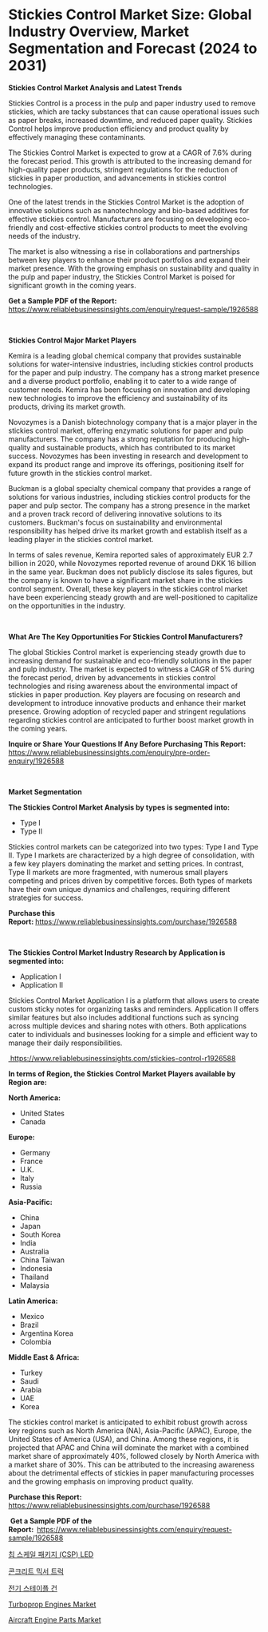 <p><h1>Stickies Control Market Size: Global Industry Overview, Market Segmentation and Forecast (2024 to 2031)</h1></p><p><strong>Stickies Control Market Analysis and Latest Trends</strong></p>
<p><p>Stickies Control is a process in the pulp and paper industry used to remove stickies, which are tacky substances that can cause operational issues such as paper breaks, increased downtime, and reduced paper quality. Stickies Control helps improve production efficiency and product quality by effectively managing these contaminants.</p><p>The Stickies Control Market is expected to grow at a CAGR of 7.6% during the forecast period. This growth is attributed to the increasing demand for high-quality paper products, stringent regulations for the reduction of stickies in paper production, and advancements in stickies control technologies. </p><p>One of the latest trends in the Stickies Control Market is the adoption of innovative solutions such as nanotechnology and bio-based additives for effective stickies control. Manufacturers are focusing on developing eco-friendly and cost-effective stickies control products to meet the evolving needs of the industry.</p><p>The market is also witnessing a rise in collaborations and partnerships between key players to enhance their product portfolios and expand their market presence. With the growing emphasis on sustainability and quality in the pulp and paper industry, the Stickies Control Market is poised for significant growth in the coming years.</p></p>
<p><strong>Get a Sample PDF of the Report:&nbsp;</strong> <a href="https://www.reliablebusinessinsights.com/enquiry/request-sample/1926588">https://www.reliablebusinessinsights.com/enquiry/request-sample/1926588</a></p>
<p>&nbsp;</p>
<p><strong>Stickies Control Major Market Players</strong></p>
<p><p>Kemira is a leading global chemical company that provides sustainable solutions for water-intensive industries, including stickies control products for the paper and pulp industry. The company has a strong market presence and a diverse product portfolio, enabling it to cater to a wide range of customer needs. Kemira has been focusing on innovation and developing new technologies to improve the efficiency and sustainability of its products, driving its market growth.</p><p>Novozymes is a Danish biotechnology company that is a major player in the stickies control market, offering enzymatic solutions for paper and pulp manufacturers. The company has a strong reputation for producing high-quality and sustainable products, which has contributed to its market success. Novozymes has been investing in research and development to expand its product range and improve its offerings, positioning itself for future growth in the stickies control market.</p><p>Buckman is a global specialty chemical company that provides a range of solutions for various industries, including stickies control products for the paper and pulp sector. The company has a strong presence in the market and a proven track record of delivering innovative solutions to its customers. Buckman's focus on sustainability and environmental responsibility has helped drive its market growth and establish itself as a leading player in the stickies control market.</p><p>In terms of sales revenue, Kemira reported sales of approximately EUR 2.7 billion in 2020, while Novozymes reported revenue of around DKK 16 billion in the same year. Buckman does not publicly disclose its sales figures, but the company is known to have a significant market share in the stickies control segment. Overall, these key players in the stickies control market have been experiencing steady growth and are well-positioned to capitalize on the opportunities in the industry.</p></p>
<p>&nbsp;</p>
<p><strong>What Are The Key Opportunities For Stickies Control Manufacturers?</strong></p>
<p><p>The global Stickies Control market is experiencing steady growth due to increasing demand for sustainable and eco-friendly solutions in the paper and pulp industry. The market is expected to witness a CAGR of 5% during the forecast period, driven by advancements in stickies control technologies and rising awareness about the environmental impact of stickies in paper production. Key players are focusing on research and development to introduce innovative products and enhance their market presence. Growing adoption of recycled paper and stringent regulations regarding stickies control are anticipated to further boost market growth in the coming years.</p></p>
<p><strong>Inquire or Share Your Questions If Any Before Purchasing This Report:</strong> <a href="https://www.reliablebusinessinsights.com/enquiry/pre-order-enquiry/1926588">https://www.reliablebusinessinsights.com/enquiry/pre-order-enquiry/1926588</a></p>
<p>&nbsp;</p>
<p><strong>Market Segmentation</strong></p>
<p><strong>The Stickies Control Market Analysis by types is segmented into:</strong></p>
<p><ul><li>Type I</li><li>Type II</li></ul></p>
<p><p>Stickies control markets can be categorized into two types: Type I and Type II. Type I markets are characterized by a high degree of consolidation, with a few key players dominating the market and setting prices. In contrast, Type II markets are more fragmented, with numerous small players competing and prices driven by competitive forces. Both types of markets have their own unique dynamics and challenges, requiring different strategies for success.</p></p>
<p><strong>Purchase this Report:&nbsp;</strong><a href="https://www.reliablebusinessinsights.com/purchase/1926588">https://www.reliablebusinessinsights.com/purchase/1926588</a></p>
<p>&nbsp;</p>
<p><strong>The Stickies Control Market Industry Research by Application is segmented into:</strong></p>
<p><ul><li>Application I</li><li>Application II</li></ul></p>
<p><p>Stickies Control Market Application I is a platform that allows users to create custom sticky notes for organizing tasks and reminders. Application II offers similar features but also includes additional functions such as syncing across multiple devices and sharing notes with others. Both applications cater to individuals and businesses looking for a simple and efficient way to manage their daily responsibilities.</p></p>
<p><a href="https://www.reliablebusinessinsights.com/stickies-control-r1926588">&nbsp;https://www.reliablebusinessinsights.com/stickies-control-r1926588</a></p>
<p><strong>In terms of Region, the Stickies Control Market Players available by Region are:</strong></p>
<p>
    <p> <strong> North America: </strong>
        <ul>
            <li>United States</li>
            <li>Canada</li>
        </ul>
        </p> 
    <p> <strong> Europe: </strong>
        <ul>
            <li>Germany</li>
            <li>France</li>
            <li>U.K.</li>
            <li>Italy</li>
            <li>Russia</li>
        </ul>
        </p> 
    <p> <strong> Asia-Pacific: </strong>
        <ul>
            <li>China</li>
            <li>Japan</li>
            <li>South Korea</li>
            <li>India</li>
            <li>Australia</li>
            <li>China Taiwan</li>
            <li>Indonesia</li>
            <li>Thailand</li>
            <li>Malaysia</li>
        </ul>
        </p> 
    <p> <strong> Latin America: </strong>
        <ul>
            <li>Mexico</li>
            <li>Brazil</li>
            <li>Argentina Korea</li>
            <li>Colombia</li>
        </ul>
        </p> 
    <p> <strong> Middle East & Africa: </strong>
        <ul>
            <li>Turkey</li>
            <li>Saudi</li>
            <li>Arabia</li>
            <li>UAE</li>
            <li>Korea</li>
        </ul>
    </p>
    </p>
<p><p>The stickies control market is anticipated to exhibit robust growth across key regions such as North America (NA), Asia-Pacific (APAC), Europe, the United States of America (USA), and China. Among these regions, it is projected that APAC and China will dominate the market with a combined market share of approximately 40%, followed closely by North America with a market share of 30%. This can be attributed to the increasing awareness about the detrimental effects of stickies in paper manufacturing processes and the growing emphasis on improving product quality.</p></p>
<p><strong>Purchase this Report: </strong><a href="https://www.reliablebusinessinsights.com/purchase/1926588">https://www.reliablebusinessinsights.com/purchase/1926588</a></p>
<p>&nbsp;<strong>Get a Sample PDF of the Report:&nbsp;&nbsp;</strong><a href="https://www.reliablebusinessinsights.com/enquiry/request-sample/1926588">https://www.reliablebusinessinsights.com/enquiry/request-sample/1926588</a></p>
<p><strong></strong></p>
<p><p><a href="https://medium.com/@eloisadavis47/2024%EB%85%84%EB%B6%80%ED%84%B0-2031%EB%85%84%EA%B9%8C%EC%A7%80-%EC%98%88%EC%B8%A1%EB%90%9C-%EC%B9%A9-%EC%8A%A4%EC%BC%80%EC%9D%BC-%ED%8C%A8%ED%82%A4%EC%A7%80-csp-led-%EC%8B%9C%EC%9E%A5-%EC%97%AD%ED%95%99-%EB%B0%8F-%EC%84%B1%EC%9E%A5-%EB%8F%99%EB%A0%A5%EC%9D%84-%EB%B6%84%EC%84%9D%ED%95%A9%EB%8B%88%EB%8B%A4-a9fcb761ec58">칩 스케일 패키지 (CSP) LED</a></p><p><a href="https://github.com/fredrickeglers/Market-Research-Report-List-2/blob/main/8682124108516.md">콘크리트 믹서 트럭</a></p><p><a href="https://medium.com/@maksymilianbaran1901/%EA%B8%80%EB%A1%9C%EB%B2%8C-%EC%A0%84%EA%B8%B0-%EC%8A%A4%ED%85%8C%EC%9D%B4%ED%94%8C-%EA%B1%B4-%EC%8B%9C%EC%9E%A5-%EB%B6%80%EB%AC%B8-%EC%9C%A0%ED%98%95-%EC%9D%91%EC%9A%A9-%EC%8B%9C%EC%9E%A5-%EC%B0%B8%EA%B0%80%EC%9E%90-%EC%A0%84%EB%9E%B5-%EC%A7%80%EC%97%AD-%EC%84%B1%EC%9E%A5-%EC%9D%B8%EC%82%AC%EC%9D%B4%ED%8A%B8-%EB%B0%8F-%ED%96%A5%ED%9B%84-%EC%A0%84%EB%A7%9D-2024-2031-1f083ca00720">전기 스테이플 건</a></p><p><a href="https://github.com/jahid123ahm/Market-Research-Report-List-1/blob/main/turboprop-engines-market.md">Turboprop Engines Market</a></p><p><a href="https://github.com/riwar777/Market-Research-Report-List-1/blob/main/aircraft-engine-parts-market.md">Aircraft Engine Parts Market</a></p></p>